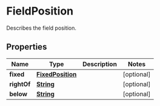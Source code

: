 

# FieldPosition

Describes the field position.

## Properties

| Name | Type | Description | Notes |
|------------ | ------------- | ------------- | -------------|
|**fixed** | [**FixedPosition**](FixedPosition.md) |  |  [optional] |
|**rightOf** | [**String**](String.md) |  |  [optional] |
|**below** | [**String**](String.md) |  |  [optional] |



